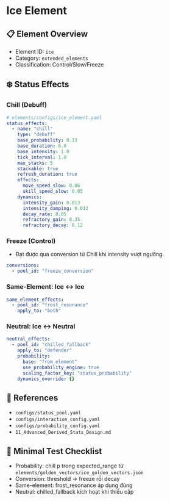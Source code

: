 # Ice Element

## 📋 Element Overview
- Element ID: `ice`
- Category: `extended_elements`
- Classification: Control/Slow/Freeze

## ❄️ Status Effects

### Chill (Debuff)

```yaml
# elements/configs/ice_element.yaml
status_effects:
  - name: "chill"
    type: "debuff"
    base_probability: 0.13
    base_duration: 6.0
    base_intensity: 1.0
    tick_interval: 1.0
    max_stacks: 5
    stackable: true
    refresh_duration: true
    effects:
      move_speed_slow: 0.06
      skill_speed_slow: 0.05
    dynamics:
      intensity_gain: 0.013
      intensity_damping: 0.012
      decay_rate: 0.05
      refractory_gain: 0.35
      refractory_decay: 0.12
```

### Freeze (Control)
- Đạt được qua conversion từ Chill khi intensity vượt ngưỡng.

```yaml
conversions:
  - pool_id: "freeze_conversion"
```

### Same-Element: Ice ↔ Ice

```yaml
same_element_effects:
  - pool_id: "frost_resonance"
    apply_to: "both"
```

### Neutral: Ice ↔ Neutral

```yaml
neutral_effects:
  - pool_id: "chilled_fallback"
    apply_to: "defender"
    probability:
      base: "from_element"
      use_probability_engine: true
      scaling_factor_key: "status_probability"
    dynamics_override: {}
```

## 🔗 References
- `configs/status_pool.yaml`
- `configs/interaction_config.yaml`
- `configs/probability_config.yaml`
- `11_Advanced_Derived_Stats_Design.md`

## 🧪 Minimal Test Checklist
- Probability: chill p trong expected_range từ `elements/golden_vectors/ice_golden_vectors.json`
- Conversion: threshold → freeze rồi decay
- Same-element: frost_resonance áp dụng đúng
- Neutral: chilled_fallback kích hoạt khi thiếu cặp
